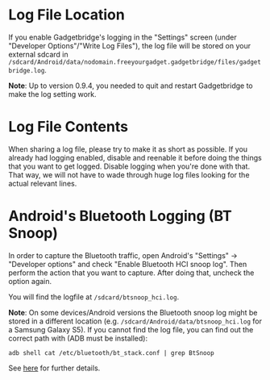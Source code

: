 # Log File Location

If you enable Gadgetbridge's logging in the "Settings" screen (under "Developer Options"/"Write Log Files"), the log file will be stored on your external sdcard in `/sdcard/Android/data/nodomain.freeyourgadget.gadgetbridge/files/gadgetbridge.log`.

**Note**: Up to version 0.9.4, you needed to quit and restart Gadgetbridge to make the log setting work.

# Log File Contents

When sharing a log file, please try to make it as short as possible. If you already had logging enabled, disable and reenable it before doing the things that you want to get logged. Disable logging when you're done with that. That way, we will not have to wade through huge log files looking for the actual relevant lines.

# Android's Bluetooth Logging (BT Snoop)

In order to capture the Bluetooth traffic, open Android's "Settings" -> "Developer options" and check "Enable Bluetooth HCI snoop log". Then perform the action that you want to capture. After doing that, uncheck the option again.

You will find the logfile at `/sdcard/btsnoop_hci.log`.

**Note**: On some devices/Android versions the Bluetooth snoop log might be stored in a different location (e.g. `/sdcard/Android/data/btsnoop_hci.log` for a Samsung Galaxy S5). If you cannot find the log file, you can find out the correct path with (ADB must be installed):

    adb shell cat /etc/bluetooth/bt_stack.conf | grep BtSnoop

See [here](https://stackoverflow.com/questions/28445552/bluetooth-hci-snoop-log-not-generated#30352487) for further details.
